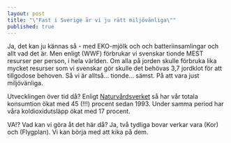 ```yaml
---
layout: post
title: "\"Fast i Sverige är vi ju rätt miljövänliga\""
published: true
---
```



Ja, det kan ju kännas så - med EKO-mjölk och och batteriinsamlingar och allt vad det är. Men enligt (WWF) förbrukar vi svenskar tionde MEST resurser per person, i hela världen. Om alla på jorden skulle förbruka lika mycket resurser som vi svenskar gör skulle det behövas 3,7 jordklot för att tillgodose behoven. Så vi är alltså... tionde... sämst. På att vara just miljövänliga.

Utvecklingen över tid då? Enligt [Naturvårdsverket](https://www.naturvardsverket.se/Documents/publikationer6400/978-91-620-6653-6.pdf?pid=14404 "Naturvårdsverket - Hållbara konsumtionsmönster") så har vår totala konsumtion ökat med 45 (!!!) procent sedan 1993. Under samma period har våra koldioxidutsläpp ökat med 17 procent. 

VA!? Vad kan vi göra åt det här då? Ja, två tydliga bovar verkar vara (Kor) och (Flygplan). Vi kan börja med att kika på dem.
